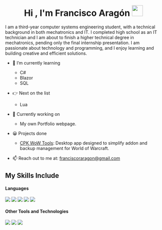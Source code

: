 <h1 align="center"><b>Hi , I'm Francisco Aragón </b><img src="https://media.giphy.com/media/hvRJCLFzcasrR4ia7z/giphy.gif" width="35"></h1>
<!--  -->

I am a third-year computer systems engineering student, with a technical background in both mechatronics and IT. I completed high school as an IT technician and I am about to finish a higher technical degree in mechatronics, pending only the final internship presentation. I am passionate about technology and programming, and I enjoy learning and building creative and efficient solutions.


- 🌱 I’m currently learning
  - C#
  - Blazor
  - SQL
- 👉 Next on the list
  - Lua
  
- 🔨 Currently working on
  - My own Portfolio webpage. 
  
- 😀 Projects done
  - [CPK WoW Tools](https://github.com/F-Aragon/WotlkCPKTools): Desktop app designed to simplify addon and backup management for World of Warcraft.
    
- 📫 Reach out to me at: <a href="franciscoraragon@gmail.com">franciscoraragon@gmail.com</a>


## My Skills Include

<h4> Languages </h4>
<span> 
  <img src="https://img.shields.io/badge/HTML5-E34F26?style=for-the-badge&logo=html5&logoColor=white">
  <img src="https://img.shields.io/badge/CSS3-1572B6?style=for-the-badge&logo=css3&logoColor=white">
  <img src="https://img.shields.io/badge/c++-%2300599C.svg?style=for-the-badge&logo=c%2B%2B&logoColor=white">
  <img src= "https://img.shields.io/badge/c%23-%23239120.svg?style=for-the-badge&logo=csharp&logoColor=white">
  <img src= "https://img.shields.io/badge/-Arduino-00979D?style=for-the-badge&logo=Arduino&logoColor=white">
 
</span>

<h4> Other Tools and Technologies </h4>

<span>
  <img src="https://img.shields.io/badge/Git-F05032?style=for-the-badge&logo=git&logoColor=white">
  <img src="https://img.shields.io/badge/github-%23121011.svg?style=for-the-badge&logo=github&logoColor=white">
  <img src="https://img.shields.io/badge/sqlite-%2307405e.svg?style=for-the-badge&logo=sqlite&logoColor=white">

  
  

</span>


